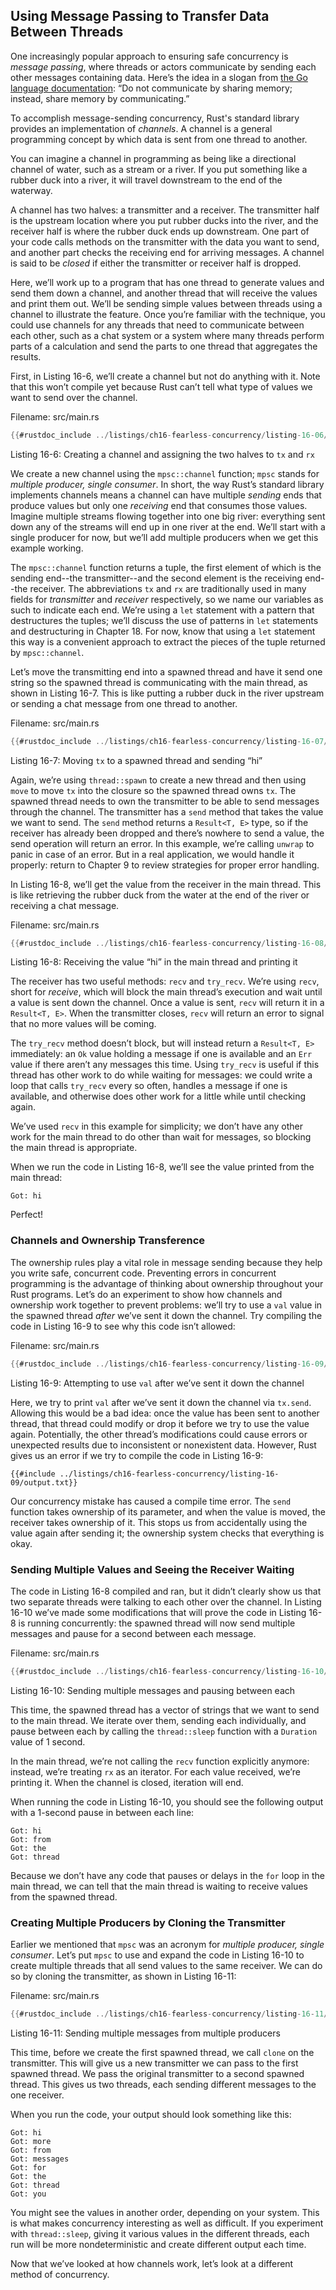 ## Using Message Passing to Transfer Data Between Threads

One increasingly popular approach to ensuring safe concurrency is *message
passing*, where threads or actors communicate by sending each other messages
containing data. Here’s the idea in a slogan from [the Go language
documentation](https://golang.org/doc/effective_go.html#concurrency):
“Do not communicate by sharing memory; instead, share memory by communicating.”

To accomplish message-sending concurrency, Rust's standard library provides an
implementation of *channels*. A channel is a general programming concept by
which data is sent from one thread to another.

You can imagine a channel in programming as being like a directional channel of
water, such as a stream or a river. If you put something like a rubber duck
into a river, it will travel downstream to the end of the waterway.

A channel has two halves: a transmitter and a receiver. The transmitter half is
the upstream location where you put rubber ducks into the river, and the
receiver half is where the rubber duck ends up downstream. One part of your
code calls methods on the transmitter with the data you want to send, and
another part checks the receiving end for arriving messages. A channel is said
to be *closed* if either the transmitter or receiver half is dropped.

Here, we’ll work up to a program that has one thread to generate values and
send them down a channel, and another thread that will receive the values and
print them out. We’ll be sending simple values between threads using a channel
to illustrate the feature. Once you’re familiar with the technique, you could
use channels for any threads that need to communicate between each other, such
as a chat system or a system where many threads perform parts of a calculation
and send the parts to one thread that aggregates the results.

First, in Listing 16-6, we’ll create a channel but not do anything with it.
Note that this won’t compile yet because Rust can’t tell what type of values we
want to send over the channel.

<span class="filename">Filename: src/main.rs</span>

```rust
{{#rustdoc_include ../listings/ch16-fearless-concurrency/listing-16-06/src/main.rs}}
```

<span class="caption">Listing 16-6: Creating a channel and assigning the two
halves to `tx` and `rx`</span>

We create a new channel using the `mpsc::channel` function; `mpsc` stands for
*multiple producer, single consumer*. In short, the way Rust’s standard library
implements channels means a channel can have multiple *sending* ends that
produce values but only one *receiving* end that consumes those values. Imagine
multiple streams flowing together into one big river: everything sent down any
of the streams will end up in one river at the end. We’ll start with a single
producer for now, but we’ll add multiple producers when we get this example
working.

The `mpsc::channel` function returns a tuple, the first element of which is the
sending end--the transmitter--and the second element is the receiving end--the
receiver. The abbreviations `tx` and `rx` are traditionally used in many fields
for *transmitter* and *receiver* respectively, so we name our variables as such
to indicate each end. We’re using a `let` statement with a pattern that
destructures the tuples; we’ll discuss the use of patterns in `let` statements
and destructuring in Chapter 18. For now, know that using a `let` statement
this way is a convenient approach to extract the pieces of the tuple returned
by `mpsc::channel`.

Let’s move the transmitting end into a spawned thread and have it send one
string so the spawned thread is communicating with the main thread, as shown in
Listing 16-7. This is like putting a rubber duck in the river upstream or
sending a chat message from one thread to another.

<span class="filename">Filename: src/main.rs</span>

```rust
{{#rustdoc_include ../listings/ch16-fearless-concurrency/listing-16-07/src/main.rs}}
```

<span class="caption">Listing 16-7: Moving `tx` to a spawned thread and sending
“hi”</span>

Again, we’re using `thread::spawn` to create a new thread and then using `move`
to move `tx` into the closure so the spawned thread owns `tx`. The spawned
thread needs to own the transmitter to be able to send messages through the
channel. The transmitter has a `send` method that takes the value we want to
send. The `send` method returns a `Result<T, E>` type, so if the receiver has
already been dropped and there’s nowhere to send a value, the send operation
will return an error. In this example, we’re calling `unwrap` to panic in case
of an error. But in a real application, we would handle it properly: return to
Chapter 9 to review strategies for proper error handling.

In Listing 16-8, we’ll get the value from the receiver in the main thread. This
is like retrieving the rubber duck from the water at the end of the river or
receiving a chat message.

<span class="filename">Filename: src/main.rs</span>

```rust
{{#rustdoc_include ../listings/ch16-fearless-concurrency/listing-16-08/src/main.rs}}
```

<span class="caption">Listing 16-8: Receiving the value “hi” in the main thread
and printing it</span>

The receiver has two useful methods: `recv` and `try_recv`. We’re using `recv`,
short for *receive*, which will block the main thread’s execution and wait
until a value is sent down the channel. Once a value is sent, `recv` will
return it in a `Result<T, E>`. When the transmitter closes, `recv` will return
an error to signal that no more values will be coming.

The `try_recv` method doesn’t block, but will instead return a `Result<T, E>`
immediately: an `Ok` value holding a message if one is available and an `Err`
value if there aren’t any messages this time. Using `try_recv` is useful if
this thread has other work to do while waiting for messages: we could write a
loop that calls `try_recv` every so often, handles a message if one is
available, and otherwise does other work for a little while until checking
again.

We’ve used `recv` in this example for simplicity; we don’t have any other work
for the main thread to do other than wait for messages, so blocking the main
thread is appropriate.

When we run the code in Listing 16-8, we’ll see the value printed from the main
thread:

<!-- Not extracting output because changes to this output aren't significant;
the changes are likely to be due to the threads running differently rather than
changes in the compiler -->

```text
Got: hi
```

Perfect!

### Channels and Ownership Transference

The ownership rules play a vital role in message sending because they help you
write safe, concurrent code. Preventing errors in concurrent programming is the
advantage of thinking about ownership throughout your Rust programs. Let’s do
an experiment to show how channels and ownership work together to prevent
problems: we’ll try to use a `val` value in the spawned thread *after* we’ve
sent it down the channel. Try compiling the code in Listing 16-9 to see why
this code isn’t allowed:

<span class="filename">Filename: src/main.rs</span>

```rust
{{#rustdoc_include ../listings/ch16-fearless-concurrency/listing-16-09/src/main.rs}}
```

<span class="caption">Listing 16-9: Attempting to use `val` after we’ve sent it
down the channel</span>

Here, we try to print `val` after we’ve sent it down the channel via `tx.send`.
Allowing this would be a bad idea: once the value has been sent to another
thread, that thread could modify or drop it before we try to use the value
again. Potentially, the other thread’s modifications could cause errors or
unexpected results due to inconsistent or nonexistent data. However, Rust gives
us an error if we try to compile the code in Listing 16-9:

```console
{{#include ../listings/ch16-fearless-concurrency/listing-16-09/output.txt}}
```

Our concurrency mistake has caused a compile time error. The `send` function
takes ownership of its parameter, and when the value is moved, the receiver
takes ownership of it. This stops us from accidentally using the value again
after sending it; the ownership system checks that everything is okay.

### Sending Multiple Values and Seeing the Receiver Waiting

The code in Listing 16-8 compiled and ran, but it didn’t clearly show us that
two separate threads were talking to each other over the channel. In Listing
16-10 we’ve made some modifications that will prove the code in Listing 16-8 is
running concurrently: the spawned thread will now send multiple messages and
pause for a second between each message.

<span class="filename">Filename: src/main.rs</span>

```rust
{{#rustdoc_include ../listings/ch16-fearless-concurrency/listing-16-10/src/main.rs}}
```

<span class="caption">Listing 16-10: Sending multiple messages and pausing
between each</span>

This time, the spawned thread has a vector of strings that we want to send to
the main thread. We iterate over them, sending each individually, and pause
between each by calling the `thread::sleep` function with a `Duration` value of
1 second.

In the main thread, we’re not calling the `recv` function explicitly anymore:
instead, we’re treating `rx` as an iterator. For each value received, we’re
printing it. When the channel is closed, iteration will end.

When running the code in Listing 16-10, you should see the following output
with a 1-second pause in between each line:

<!-- Not extracting output because changes to this output aren't significant;
the changes are likely to be due to the threads running differently rather than
changes in the compiler -->

```text
Got: hi
Got: from
Got: the
Got: thread
```

Because we don’t have any code that pauses or delays in the `for` loop in the
main thread, we can tell that the main thread is waiting to receive values from
the spawned thread.

### Creating Multiple Producers by Cloning the Transmitter

Earlier we mentioned that `mpsc` was an acronym for *multiple producer,
single consumer*. Let’s put `mpsc` to use and expand the code in Listing 16-10
to create multiple threads that all send values to the same receiver. We can do
so by cloning the transmitter, as shown in Listing 16-11:

<span class="filename">Filename: src/main.rs</span>

```rust
{{#rustdoc_include ../listings/ch16-fearless-concurrency/listing-16-11/src/main.rs:here}}
```

<span class="caption">Listing 16-11: Sending multiple messages from multiple
producers</span>

This time, before we create the first spawned thread, we call `clone` on the
transmitter. This will give us a new transmitter we can pass to the first
spawned thread. We pass the original transmitter to a second spawned thread.
This gives us two threads, each sending different messages to the one receiver.

When you run the code, your output should look something like this:

<!-- Not extracting output because changes to this output aren't significant;
the changes are likely to be due to the threads running differently rather than
changes in the compiler -->

```text
Got: hi
Got: more
Got: from
Got: messages
Got: for
Got: the
Got: thread
Got: you
```

You might see the values in another order, depending on your system. This is
what makes concurrency interesting as well as difficult. If you experiment with
`thread::sleep`, giving it various values in the different threads, each run
will be more nondeterministic and create different output each time.

Now that we’ve looked at how channels work, let’s look at a different method of
concurrency.

